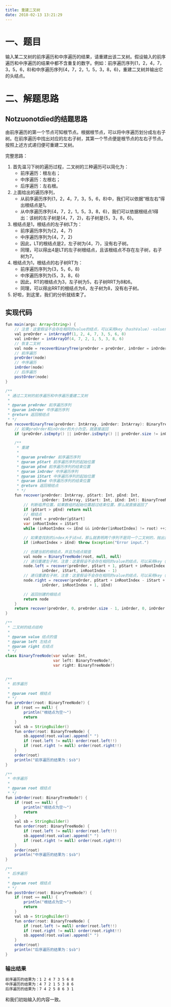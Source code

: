 ```yaml
---
title: 重建二叉树
date: 2018-02-13 13:21:29
---
```


# 一、题目

输入某二叉树的前序遍历和中序遍历的结果，请重建出该二叉树。假设输入的前序遍历和中序遍历的结果中都不含重复的数字。例如：前序遍历序列{1，2，4，7，3，5，6，8}和中序遍历序列{4，7，2，1，5，3，8，6}，重建二叉树并输出它的头结点。

# 二、解题思路

## Notzuonotdied的结题思路

由前序遍历的第一个节点可知根节点。根据根节点，可以将中序遍历划分成左右子树。在前序遍历中找出对应的左右子树，其第一个节点便是根节点的左右子节点。按照上述方式递归便可重建二叉树。

完整思路：

1. 首先温习下树的遍历过程，二叉树的三种遍历可以简化为：
    - 前序遍历：根左右；
    - 中序遍历：左根右；
    - 后序遍历：左右根。
2. 上面给出的遍历序列，
    - 从前序遍历序列{1，2，4，7，3，5，6，8}中，我们可以依据“根左右”得出根结点是1。
    - 从中序遍历序列{4，7，2，1，5，3，8，6}，我们可以依据根结点1得出：该树的左子树是{4，7，2}，右子树是{5，3，8，6}。
3. 根结点是1，根结点的左子树LT为：
    - 前序遍历序列为{2，4，7}
    - 中序遍历序列为{4，7，2}
    - 因此，LT的根结点是2，左子树为{4，7}，没有右子树。
    - 同理，可以得出4是LT的左子树根结点，且该根结点不存在左子树，右子树为7。
4. 根结点为1，根结点的右子树RT为：
    - 前序遍历序列为{3，5，6，8}
    - 中序遍历序列为{5，3，8，6}
    - 因此，RT的根结点为3，左子树为5，右子树RRT为8和6。
    - 同理，可以得出RRT的根结点为6，左子树为8，没有右子树。
5. 好啦，到这里，我们的分析就结束了。

## 实现代码

``` java
fun main(args: Array<String>) {
    // 注意：这里假设不会存在相同的value的结点，可以采用key（hashValue）-value解决。
    val preOrder = intArrayOf(1, 2, 4, 7, 3, 5, 6, 8)
    val inOrder = intArrayOf(4, 7, 2, 1, 5, 3, 8, 6)
    // 恢复二叉树
    val node = recoverBinaryTree(preOrder = preOrder, inOrder = inOrder)
    // 前序遍历
    preOrder(node)
    // 中序遍历
    inOrder(node)
    // 后序遍历
    postOrder(node)
}

/**
 * 通过二叉树的前序遍历和中序遍历重建二叉树
 *
 * @param preOrder 前序遍历序列
 * @param inOrder 中序遍历序列
 * @return 返回根结点
 * */
fun recoverBinaryTree(preOrder: IntArray, inOrder: IntArray): BinaryTreeNode? {
    // 如果preOrder和inOrder的大小为空，就直接返回
    if (preOrder.isEmpty() || inOrder.isEmpty() || preOrder.size != inOrder.size) return null

    /**
     * 重建
     *
     * @param preOrder 前序遍历序列
     * @param pStart 前序遍历序列的起始位置
     * @param pEnd 前序遍历序列的结束位置
     * @param inOrder 中序遍历序列
     * @param iStart 中序遍历序列的起始位置
     * @param iEnd 中序遍历序列的结束位置
     * @return 返回根结点
     * */
    fun recover(preOrder: IntArray, pStart: Int, pEnd: Int,
                inOrder: IntArray, iStart: Int, iEnd: Int): BinaryTreeNode? {
        // 判断临界位置，如果数组的起始位置超过结束位置，那么就直接返回了
        if (pStart > pEnd) return null
        // 根结点
        val root = preOrder[pStart]
        var inRootIndex = iStart
        while (inRootIndex <= iEnd && inOrder[inRootIndex] != root) ++inRootIndex

        // 如果查找到的index大于iEnd，那么就表明两个序列不是同一个二叉树的，抛出异常
        if (inRootIndex > iEnd) throw Exception("Error input.")

        // 创建当前的根结点，并且为结点赋值
        val node = BinaryTreeNode(root, null, null)
        // 递归重建左子树，注意：这里假设不会存在相同的value的结点，可以采用key（hashValue）-value解决。
        node.left = recover(preOrder, pStart + 1, pStart + inRootIndex - iStart,
                inOrder, iStart, inRootIndex - 1)
        // 递归重建右子树，注意：这里假设不会存在相同的value的结点，可以采用key（hashValue）-value解决。
        node.right = recover(preOrder, pStart + inRootIndex - iStart + 1, pEnd,
                inOrder, inRootIndex + 1, iEnd)

        // 返回创建的根结点
        return node
    }
    return recover(preOrder, 0, preOrder.size - 1, inOrder, 0, inOrder.size - 1)
}

/**
 * 二叉树的结点结构
 *
 * @param value 结点的值
 * @param left 左结点
 * @param right 右结点
 * */
class BinaryTreeNode(var value: Int,
                     var left: BinaryTreeNode?,
                     var right: BinaryTreeNode?)


/**
 * 前序遍历
 *
 * @param root 根结点
 * */
fun preOrder(root: BinaryTreeNode?) {
    if (root == null) {
        println("根结点为空～")
        return
    }
    val sb = StringBuilder()
    fun order(root: BinaryTreeNode) {
        sb.append(root.value).append(" ")
        if (root.left != null) order(root.left!!)
        if (root.right != null) order(root.right!!)
    }
    order(root)
    println("前序遍历的结果为：$sb")
}

/**
 * 中序遍历
 *
 * @param root 根结点
 * */
fun inOrder(root: BinaryTreeNode?) {
    if (root == null) {
        println("根结点为空～")
        return
    }
    val sb = StringBuilder()
    fun order(root: BinaryTreeNode) {
        if (root.left != null) order(root.left!!)
        sb.append(root.value).append(" ")
        if (root.right != null) order(root.right!!)
    }
    order(root)
    println("中序遍历的结果为：$sb")
}

/**
 * 后序遍历
 *
 * @param root 根结点
 * */
fun postOrder(root: BinaryTreeNode?) {
    if (root == null) {
        println("根结点为空～")
        return
    }
    val sb = StringBuilder()
    fun order(root: BinaryTreeNode) {
        if (root.left != null) order(root.left!!)
        if (root.right != null) order(root.right!!)
        sb.append(root.value).append(" ")
    }
    order(root)
    println("后序遍历的结果为：$sb")
}
```

### 输出结果

``` cmd
前序遍历的结果为：1 2 4 7 3 5 6 8 
中序遍历的结果为：4 7 2 1 5 3 8 6 
后序遍历的结果为：7 4 2 5 8 6 3 1 
```

和我们初始输入的内容一致。